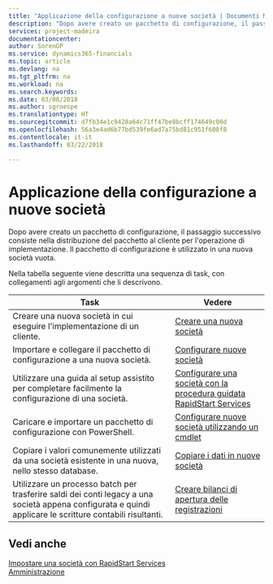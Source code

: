 ```yaml
---
title: "Applicazione della configurazione a nuove società | Documenti Microsoft"
description: "Dopo avere creato un pacchetto di configurazione, il passaggio successivo consiste nella distribuzione del pacchetto al cliente per l'operazione di implementazione. Utilizzare la configurazione con una nuova società vuota."
services: project-madeira
documentationcenter: 
author: SorenGP
ms.service: dynamics365-financials
ms.topic: article
ms.devlang: na
ms.tgt_pltfrm: na
ms.workload: na
ms.search.keywords: 
ms.date: 03/08/2018
ms.author: sgroespe
ms.translationtype: HT
ms.sourcegitcommit: d7fb34e1c9428a64c71ff47be8bcff174649c00d
ms.openlocfilehash: 56a3e4ad6b77bd539fe6ad7a75bd81c951f608f8
ms.contentlocale: it-it
ms.lasthandoff: 03/22/2018

---
```

# <a name="apply-configurations-to-new-companies"></a>Applicazione della configurazione a nuove società
Dopo avere creato un pacchetto di configurazione, il passaggio successivo consiste nella distribuzione del pacchetto al cliente per l'operazione di implementazione. Il pacchetto di configurazione è utilizzato in una nuova società vuota.  

 Nella tabella seguente viene descritta una sequenza di task, con collegamenti agli argomenti che li descrivono.

|**Task**|**Vedere**|  
|------------|-------------|  
|Creare una nuova società in cui eseguire l'implementazione di un cliente.|[Creare una nuova società](admin-how-to-create-a-new-company.md)|  
|Importare e collegare il pacchetto di configurazione a una nuova società.|[Configurare nuove società](admin-how-to-configure-new-companies.md)|  
|Utilizzare una guida al setup assistito per completare facilmente la configurazione di una società.|[Configurare una società con la procedura guidata RapidStart Services](admin-how-to-configure-a-company-with-the-rapidstart-wizard.md)|
|Caricare e importare un pacchetto di configurazione con PowerShell.|[Configurare nuove società utilizzando un cmdlet](admin-how-to-configure-new-companies-using-a-cmdlet.md)|
|Copiare i valori comunemente utilizzati da una società esistente in una nuova, nello stesso database.|[Copiare i dati in nuove società](admin-how-to-copy-data-to-new-companies.md)|  
|Utilizzare un processo batch per trasferire saldi dei conti legacy a una società appena configurata e quindi applicare le scritture contabili risultanti.|[Creare bilanci di apertura delle registrazioni](admin-how-to-create-journal-opening-balances.md)|  

## <a name="see-also"></a>Vedi anche  
[Impostare una società con RapidStart Services](admin-set-up-a-company-with-rapidstart.md)  
[Amministrazione](admin-setup-and-administration.md)

